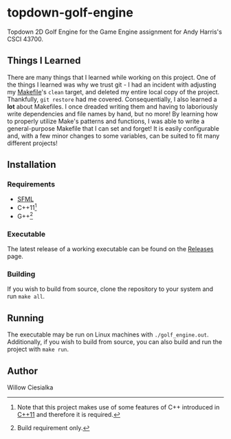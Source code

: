 # topdown-golf-engine
Topdown 2D Golf Engine for the Game Engine assignment for Andy Harris's CSCI 43700.

## Things I Learned

There are many things that I learned while working on this project. One of the things I learned was why we trust git - I had an incident with adjusting my [Makefile](Makefile)'s `clean` target, and deleted my entire local copy of the project. Thankfully, `git restore` had me covered. Consequentially, I also learned a __lot__ about Makefiles. I once dreaded writing them and having to laboriously write dependencies and file names by hand, but no more! By learning how to properly utilize Make's patterns and functions, I was able to write a general-purpose Makefile that I can set and forget! It is easily configurable and, with a few minor changes to some variables, can be suited to fit many different projects!

## Installation

### Requirements

- [SFML](https://www.sfml-dev.org/)
- C++11[^1]
- G++[^2]

[^1]: Note that this project makes use of some features of C++ introduced in [C++11](https://en.cppreference.com/w/cpp/11) and therefore it is required.
[^2]: Build requirement only.

### Executable

The latest release of a working executable can be found on the [Releases](releases/latest) page.

### Building

If you wish to build from source, clone the repository to your system and run `make all`.

## Running

The executable may be run on Linux machines with `./golf_engine.out`. Additionally, if you wish to build from source, you can also build and run the project with `make run`.

## Author

Willow Ciesialka